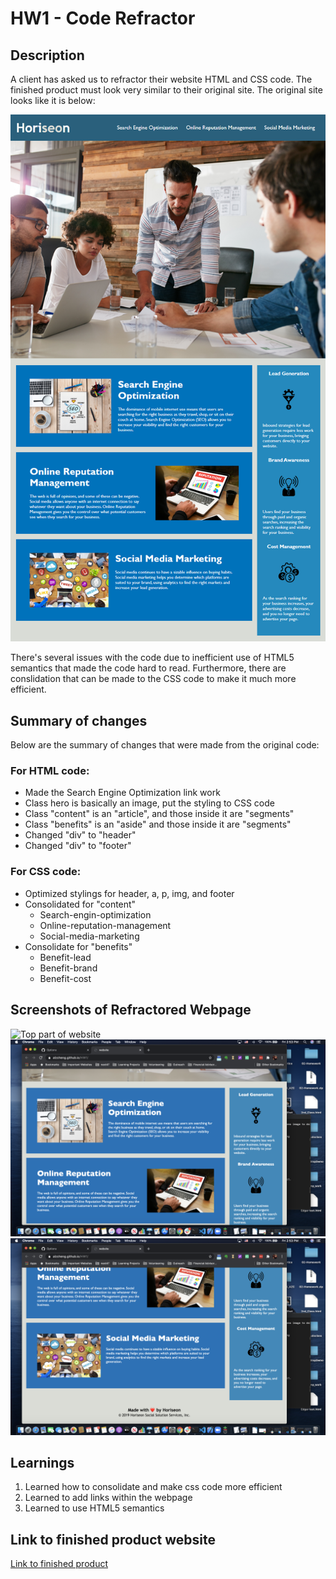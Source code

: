 # HW1 - Code Refractor

## Description

A client has asked us to refractor their website HTML and CSS code.  The finished product must look very similar to their original site.  The original site looks like it is below: 

![Client finished website](/assets/images/01-html-css-git-homework-demo.png)

There's several issues with the code due to inefficient use of HTML5 semantics that made the code hard to read.  Furthermore, there are conslidation that can be made to the CSS code to make it much more efficient. 

## Summary of changes

Below are the summary of changes that were made from the original code: 

### For HTML code: 

* Made the Search Engine Optimization link work
* Class hero is basically an image, put the styling to CSS code 
* Class "content" is an "article", and those inside it are "segments"
* Class "benefits" is an "aside" and those inside it are "segments"
* Changed "div" to "header"
* Changed "div" to "footer"

### For CSS code: 

* Optimized stylings for header, a, p, img, and footer
* Consolidated for "content" 
  * Search-engin-optimization
  * Online-reputation-management
  * Social-media-marketing
* Consolidate for "benefits" 
  * Benefit-lead
  * Benefit-brand
  * Benefit-cost
  
## Screenshots of Refractored Webpage
![Top part of website](/assets/images/finished_product_screenshots/screenshot_1.png)
![Middle part of website](/assets/images/finished_product_screenshots/screenshot_2.png)
![Bottom part of website](/assets/images/finished_product_screenshots/screenshot_3.png)

## Learnings 

1. Learned how to consolidate and make css code more efficient 
2. Learned to add links within the webpage 
3. Learned to use HTML5 semantics 

## Link to finished product website
[Link to finished product](https://alzcheng.github.io/HW1/)

